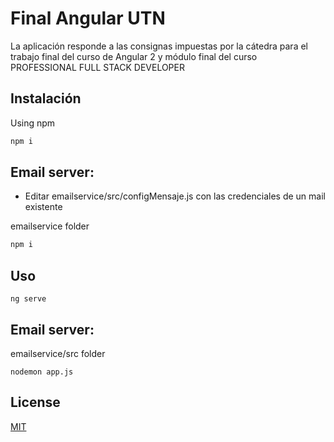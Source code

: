 # Final Angular UTN

La aplicación responde a las consignas impuestas por la cátedra para el trabajo final del curso de Angular 2 y módulo final del curso PROFESSIONAL FULL STACK DEVELOPER

## Instalación

Using npm

```bash
npm i
```
## Email server:

* Editar emailservice/src/configMensaje.js con las credenciales de un mail existente

emailservice folder

```bash
npm i
```

## Uso

```angular
ng serve
```

## Email server:

emailservice/src folder

```
nodemon app.js
```


## License
[MIT](https://choosealicense.com/licenses/mit/)